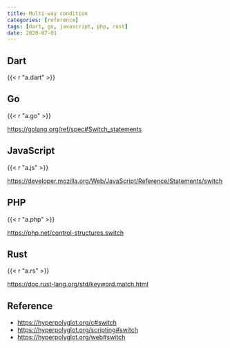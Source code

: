 ```yaml
---
title: Multi-way condition
categories: [reference]
tags: [dart, go, javascript, php, rust]
date: 2020-07-01
---
```


## Dart

{{< r "a.dart" >}}

## Go

{{< r "a.go" >}}

<https://golang.org/ref/spec#Switch_statements>

## JavaScript

{{< r "a.js" >}}

<https://developer.mozilla.org/Web/JavaScript/Reference/Statements/switch>

## PHP

{{< r "a.php" >}}

<https://php.net/control-structures.switch>

## Rust

{{< r "a.rs" >}}

<https://doc.rust-lang.org/std/keyword.match.html>

## Reference

- <https://hyperpolyglot.org/c#switch>
- <https://hyperpolyglot.org/scripting#switch>
- <https://hyperpolyglot.org/web#switch>
